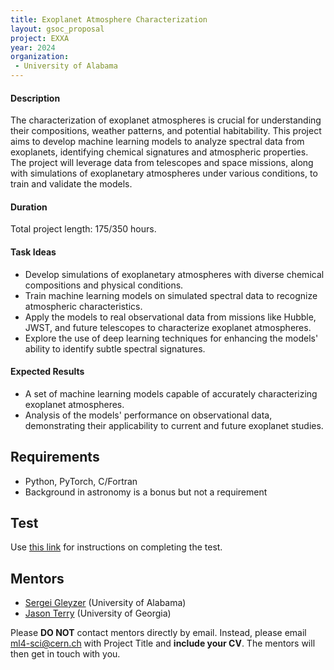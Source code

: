 ```yaml
---
title: Exoplanet Atmosphere Characterization
layout: gsoc_proposal
project: EXXA
year: 2024
organization:
 - University of Alabama
---
```


#### Description

The characterization of exoplanet atmospheres is crucial for understanding their compositions, weather patterns, and potential habitability. This project aims to develop machine learning models to analyze spectral data from exoplanets, identifying chemical signatures and atmospheric properties. The project will leverage data from telescopes and space missions, along with simulations of exoplanetary atmospheres under various conditions, to train and validate the models.

#### Duration

Total project length: 175/350 hours.

#### Task Ideas

  - Develop simulations of exoplanetary atmospheres with diverse chemical compositions and physical conditions.
  - Train machine learning models on simulated spectral data to recognize atmospheric characteristics.
  - Apply the models to real observational data from missions like Hubble, JWST, and future telescopes to characterize exoplanet atmospheres.
  - Explore the use of deep learning techniques for enhancing the models' ability to identify subtle spectral signatures.

#### Expected Results

  - A set of machine learning models capable of accurately characterizing exoplanet atmospheres.
  - Analysis of the models' performance on observational data, demonstrating their applicability to current and future exoplanet studies.

## Requirements

* Python, PyTorch, C/Fortran
* Background in astronomy is a bonus but not a requirement

## Test
Use [this link](https://docs.google.com/document/d/1cPEFea88Y9mvyNGhXVRphjLTzmFlkM7ODpBWhdmUVvI/edit?usp=sharing) for instructions on completing the test.

## Mentors

* [Sergei Gleyzer](mailto:ml4-sci@cern.ch) (University of Alabama)
* [Jason Terry](mailto:jpterry@uga.edu) (University of Georgia)

Please **DO NOT** contact mentors directly by email. Instead, please email [ml4-sci@cern.ch](mailto:ml4-sci@cern.ch) with Project Title and **include your CV**. The mentors will then get in touch with you.


